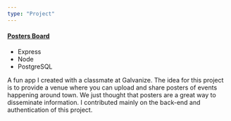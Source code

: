 ```yaml
---
type: "Project"
---
```


<h4>
  <a href="http://checktheposters.herokuapp.com/" target="_blank">Posters Board</a>
</h4>

<ul class="tags">
  <li class="tag">Express</li>
  <li class="tag">Node</li>
  <li class="tag">PostgreSQL</li>
</ul>

A fun app I created with a classmate at Galvanize. The idea for this project is to provide a venue where you can upload and share posters of events happening around town. We just thought that posters are a great way to disseminate information. I contributed mainly on the back-end and authentication of this project.
